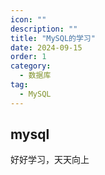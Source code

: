 ```yaml
---
icon: ""
description: ""
title: "MySQL的学习"
date: 2024-09-15
order: 1
category:
  - 数据库
tag:
  - MySQL
---
```


## mysql
好好学习，天天向上